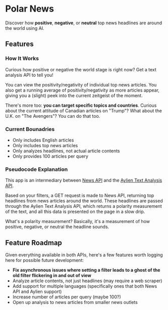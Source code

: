 # Polar News

Discover how **positive**, **negative**, or **neutral** top news headlines are around the world using AI.

## Features

### How It Works

Curious how positive or negative the world stage is right now? Get a text analysis API to tell you!

You can view the positivity/negativity of individual top news articles. You also get a running average of positivity/negativity as more articles appear, giving you a (slight) peek into the current zeitgeist of the moment.

There's more too: **you can target specific topics and countries**. Curious about the current attitude of Canadian articles on "Trump"? What about the U.K. on "The Avengers"? You can do that too.

### Current Bounadries

* Only includes English articles
* Only includes top news articles
* Only analyzes headlines, not actual article contents
* Only provides 100 articles per query

### Pseudocode Explanation

This app is an intermediary between [News API](https://newsapi.org/) and the [Aylien Text Analysis API](https://docs.aylien.com/textapi).

Based on your filters, a GET request is made to News API, returning top headlines from news articles around the world. These headlines are passed through the Aylien Text Analysis API, which returns a polarity measurement of the text, and all this data is presented on the page in a slow drip.

What's a polarity measurement? Basically, it's a measurement of how positive, negative, or neutral the headline sounds.

## Feature Roadmap

Given everything available in both APIs, here's a few features worth logging here for possible future development:
* **Fix asynchronous issues where setting a filter leads to a ghost of the old filter flickering in and out of view**
* Analyze article contents, not just headlines (may require a web scraper)
* Add support for multiple languages (specifically ones that both News API and Aylien support)
* Increase number of articles per query (maybe 100?)
* Open up analysis to news articles from smaller news outlets